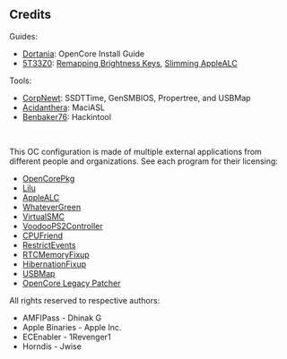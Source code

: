 ## Credits

Guides:
- [Dortania](https://dortania.github.io/OpenCore-Install-Guide/config.plist/haswell.html): OpenCore Install Guide
- [5T33Z0](https://github.com/5T33Z0): [Remapping Brightness Keys](https://github.com/5T33Z0/OC-Little-Translated/blob/main/05_Laptop-specific_Patches/Fixing_Keyboard_Mappings_and_Brightness_Keys/Customizing_ThinkPad_Keyboard_Shortcuts.md), [Slimming AppleALC](https://github.com/5T33Z0/AppleALC-Guides/tree/main/Slimming_AppleALC)

Tools:
- [CorpNewt](https://github.com/corpnewt/SSDTTime): SSDTTime, GenSMBIOS, Propertree, and USBMap
- [Acidanthera](https://github.com/acidanthera/MaciASL): MaciASL
- [Benbaker76](https://github.com/benbaker76/Hackintool): Hackintool
<br>

This OC configuration is made of multiple external applications from different people and organizations. See each program for their licensing:

* [OpenCorePkg](https://github.com/acidanthera/OpenCorePkg/blob/master/LICENSE.txt)
* [Lilu](https://github.com/acidanthera/Lilu/blob/master/LICENSE.txt)
* [AppleALC](https://github.com/acidanthera/AppleALC/blob/master/LICENSE.txt)
* [WhateverGreen](https://github.com/acidanthera/WhateverGreen/blob/master/LICENSE.txt)
* [VirtualSMC](https://github.com/acidanthera/VirtualSMC/blob/master/LICENSE.txt)
* [VoodooPS2Controller](https://github.com/acidanthera/VoodooPS2?tab=License-1-ov-file)
* [CPUFriend](https://github.com/acidanthera/CPUFriend/blob/master/LICENSE)
* [RestrictEvents](https://github.com/acidanthera/RestrictEvents/blob/master/LICENSE.txt)
* [RTCMemoryFixup](https://github.com/acidanthera/RTCMemoryFixup/blob/master/LICENSE.txt)
* [HibernationFixup](https://github.com/acidanthera/HibernationFixup?tab=BSD-3-Clause-1-ov-file)
* [USBMap](https://github.com/corpnewt/USBMap/blob/master/LICENSE)
* [OpenCore Legacy Patcher](https://github.com/dortania/OpenCore-Legacy-Patcher/blob/main/LICENSE.txt)


All rights reserved to respective authors:
* AMFIPass - Dhinak G
* Apple Binaries - Apple Inc.
* ECEnabler - 1Revenger1
* Horndis - Jwise
